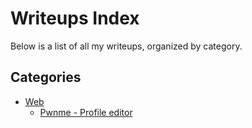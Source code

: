 # Writeups Index

Below is a list of all my writeups, organized by category.

## Categories

- [Web](./web/)
  - [Pwnme - Profile editor](./web/ProfileEditor/)
